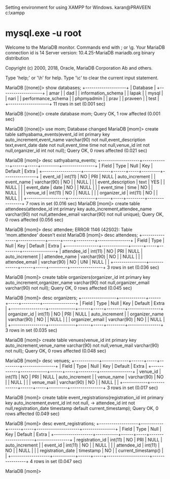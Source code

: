 
Setting environment for using XAMPP for Windows.
karan@PRAVEEN c:\xampp
# mysql.exe -u root
Welcome to the MariaDB monitor.  Commands end with ; or \g.
Your MariaDB connection id is 14
Server version: 10.4.25-MariaDB mariadb.org binary distribution

Copyright (c) 2000, 2018, Oracle, MariaDB Corporation Ab and others.

Type 'help;' or '\h' for help. Type '\c' to clear the current input statement.

MariaDB [(none)]> show databases;
+--------------------+
| Database           |
+--------------------+
| amar               |
| dad                |
| information_schema |
| lapak              |
| mysql              |
| nari               |
| performance_schema |
| phpmyadmin         |
| prav               |
| praveen            |
| test               |
+--------------------+
11 rows in set (0.001 sec)

MariaDB [(none)]> create database mom;
Query OK, 1 row affected (0.001 sec)

MariaDB [(none)]> use mom;
Database changed
MariaDB [mom]> create table sathyabama_events(event_id int primary key auto_increment,event_name varchar(90) not null,event_description text,event_date date not null,event_time time not null,venue_id int not null,organizer_id int not null);
Query OK, 0 rows affected (0.021 sec)

MariaDB [mom]> desc sathyabama_events;
+-------------------+-------------+------+-----+---------+----------------+
| Field             | Type        | Null | Key | Default | Extra          |
+-------------------+-------------+------+-----+---------+----------------+
| event_id          | int(11)     | NO   | PRI | NULL    | auto_increment |
| event_name        | varchar(90) | NO   |     | NULL    |                |
| event_description | text        | YES  |     | NULL    |                |
| event_date        | date        | NO   |     | NULL    |                |
| event_time        | time        | NO   |     | NULL    |                |
| venue_id          | int(11)     | NO   |     | NULL    |                |
| organizer_id      | int(11)     | NO   |     | NULL    |                |
+-------------------+-------------+------+-----+---------+----------------+
7 rows in set (0.016 sec)
MariaDB [mom]> create table attendees(attendee_id int primary key auto_increment,attendee_name varchar(90) not null,attendee_email varchar(90) not null unique);
Query OK, 0 rows affected (0.056 sec)

MariaDB [mom]> desc attendee;
ERROR 1146 (42S02): Table 'mom.attendee' doesn't exist
MariaDB [mom]> desc attendees;
+----------------+-------------+------+-----+---------+----------------+
| Field          | Type        | Null | Key | Default | Extra          |
+----------------+-------------+------+-----+---------+----------------+
| attendee_id    | int(11)     | NO   | PRI | NULL    | auto_increment |
| attendee_name  | varchar(90) | NO   |     | NULL    |                |
| attendee_email | varchar(90) | NO   | UNI | NULL    |                |
+----------------+-------------+------+-----+---------+----------------+
3 rows in set (0.036 sec)

MariaDB [mom]> create table organizers(organizer_id int primary key auto_increment,organizer_name varchar(90) not null,organizer_email varchar(90) not null);
Query OK, 0 rows affected (0.045 sec)

MariaDB [mom]> desc organizers;
+-----------------+-------------+------+-----+---------+----------------+
| Field           | Type        | Null | Key | Default | Extra          |
+-----------------+-------------+------+-----+---------+----------------+
| organizer_id    | int(11)     | NO   | PRI | NULL    | auto_increment |
| organizer_name  | varchar(90) | NO   |     | NULL    |                |
| organizer_email | varchar(90) | NO   |     | NULL    |                |
+-----------------+-------------+------+-----+---------+----------------+
3 rows in set (0.035 sec)

MariaDB [mom]> create  table venues(venue_id int primary key auto_increment,venue_name varchar(90) not null,venue_mail varchar(90) not null);
Query OK, 0 rows affected (0.048 sec)

MariaDB [mom]> desc venues;
+------------+-------------+------+-----+---------+----------------+
| Field      | Type        | Null | Key | Default | Extra          |
+------------+-------------+------+-----+---------+----------------+
| venue_id   | int(11)     | NO   | PRI | NULL    | auto_increment |
| venue_name | varchar(90) | NO   |     | NULL    |                |
| venue_mail | varchar(90) | NO   |     | NULL    |                |
+------------+-------------+------+-----+---------+----------------+
3 rows in set (0.017 sec)

MariaDB [mom]> create table event_registrations(registration_id int primary key auto_increment,event_id int not null,
    -> attendee_id int not null,registration_date timestamp default current_timestamp);
Query OK, 0 rows affected (0.049 sec)

MariaDB [mom]> desc event_registrations;
+-------------------+-----------+------+-----+---------------------+----------------+
| Field             | Type      | Null | Key | Default             | Extra          |
+-------------------+-----------+------+-----+---------------------+----------------+
| registration_id   | int(11)   | NO   | PRI | NULL                | auto_increment |
| event_id          | int(11)   | NO   |     | NULL                |                |
| attendee_id       | int(11)   | NO   |     | NULL                |                |
| registration_date | timestamp | NO   |     | current_timestamp() |                |
+-------------------+-----------+------+-----+---------------------+----------------+
4 rows in set (0.047 sec)

MariaDB [mom]>
